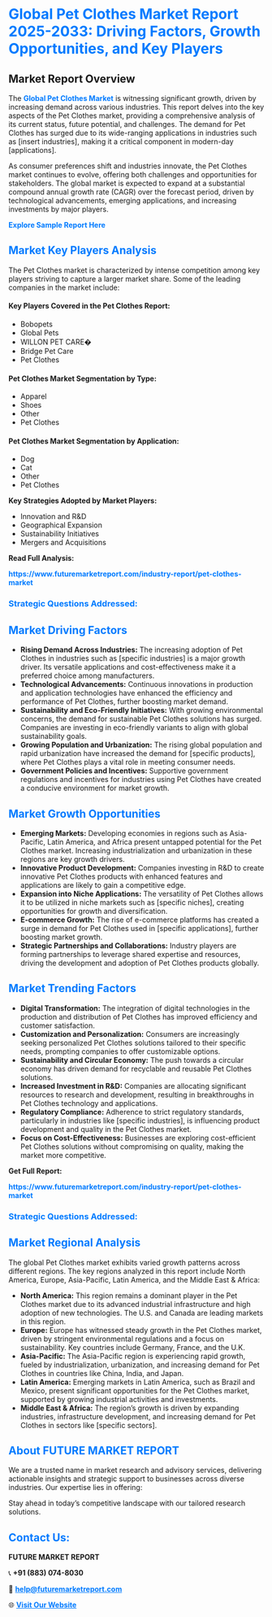<h1 style="color: #007BFF;">Global Pet Clothes Market Report 2025-2033: Driving Factors, Growth Opportunities, and Key Players</h1>

<section id="overview">
<h2>Market Report Overview</h2>
<p>The <a href="https://www.futuremarketreport.com/industry-report/pet-clothes-market" style="color: #007BFF; text-decoration: none;"><strong>Global Pet Clothes Market</strong></a> is witnessing significant growth, driven by increasing demand across various industries. This report delves into the key aspects of the Pet Clothes market, providing a comprehensive analysis of its current status, future potential, and challenges. The demand for Pet Clothes has surged due to its wide-ranging applications in industries such as [insert industries], making it a critical component in modern-day [applications].</p>
<p>As consumer preferences shift and industries innovate, the Pet Clothes market continues to evolve, offering both challenges and opportunities for stakeholders. The global market is expected to expand at a substantial compound annual growth rate (CAGR) over the forecast period, driven by technological advancements, emerging applications, and increasing investments by major players.</p>
</section>

<section id="overview">
<p><a href="https://www.futuremarketreport.com/request-sample/reportId=100856" style="color: #007BFF; text-decoration: none;"><strong>Explore Sample Report Here</strong></a></p>
</section>

<section id="key-players">
<h2 style="color: #007BFF;">Market Key Players Analysis</h2>
<p>The Pet Clothes market is characterized by intense competition among key players striving to capture a larger market share. Some of the leading companies in the market include:</p>
<h4>Key Players Covered in the Pet Clothes Report:</h4>
<ul><li>Bobopets</li><li>Global Pets</li><li>WILLON PET CARE�</li><li>Bridge Pet Care</li><li>Pet Clothes</li></ul>
<h4>Pet Clothes Market Segmentation by Type:</h4>
<ul><li>Apparel</li><li>Shoes</li><li>Other</li><li>Pet Clothes</li></ul>

<h4>Pet Clothes Market Segmentation by Application:</h4>
<ul><li>Dog</li><li>Cat</li><li>Other</li><li>Pet Clothes</li></ul>
<p><strong>Key Strategies Adopted by Market Players:</strong></p>
<ul>
<li>Innovation and R&D</li>
<li>Geographical Expansion</li>
<li>Sustainability Initiatives</li>
<li>Mergers and Acquisitions</li>
</ul>
</section>

<section>
<p><strong>Read Full Analysis: </strong></p><a href="https://www.futuremarketreport.com/industry-report/pet-clothes-market" style="color: #007BFF; text-decoration: none;"><strong>https://www.futuremarketreport.com/industry-report/pet-clothes-market</strong></a>
<h3 style="color: #007BFF;">Strategic Questions Addressed:</h3>
</section>

<section id="driving-factors">
<h2 style="color: #007BFF;">Market Driving Factors</h2>
<ul>
<li><strong>Rising Demand Across Industries:</strong> The increasing adoption of Pet Clothes in industries such as [specific industries] is a major growth driver. Its versatile applications and cost-effectiveness make it a preferred choice among manufacturers.</li>
<li><strong>Technological Advancements:</strong> Continuous innovations in production and application technologies have enhanced the efficiency and performance of Pet Clothes, further boosting market demand.</li>
<li><strong>Sustainability and Eco-Friendly Initiatives:</strong> With growing environmental concerns, the demand for sustainable Pet Clothes solutions has surged. Companies are investing in eco-friendly variants to align with global sustainability goals.</li>
<li><strong>Growing Population and Urbanization:</strong> The rising global population and rapid urbanization have increased the demand for [specific products], where Pet Clothes plays a vital role in meeting consumer needs.</li>
<li><strong>Government Policies and Incentives:</strong> Supportive government regulations and incentives for industries using Pet Clothes have created a conducive environment for market growth.</li>
</ul>
</section>

<section id="growth-opportunities">
<h2 style="color: #007BFF;">Market Growth Opportunities</h2>
<ul>
<li><strong>Emerging Markets:</strong> Developing economies in regions such as Asia-Pacific, Latin America, and Africa present untapped potential for the Pet Clothes market. Increasing industrialization and urbanization in these regions are key growth drivers.</li>
<li><strong>Innovative Product Development:</strong> Companies investing in R&D to create innovative Pet Clothes products with enhanced features and applications are likely to gain a competitive edge.</li>
<li><strong>Expansion into Niche Applications:</strong> The versatility of Pet Clothes allows it to be utilized in niche markets such as [specific niches], creating opportunities for growth and diversification.</li>
<li><strong>E-commerce Growth:</strong> The rise of e-commerce platforms has created a surge in demand for Pet Clothes used in [specific applications], further boosting market growth.</li>
<li><strong>Strategic Partnerships and Collaborations:</strong> Industry players are forming partnerships to leverage shared expertise and resources, driving the development and adoption of Pet Clothes products globally.</li>
</ul>
</section>

<section id="trending-factors">
<h2 style="color: #007BFF;">Market Trending Factors</h2>
<ul>
<li><strong>Digital Transformation:</strong> The integration of digital technologies in the production and distribution of Pet Clothes has improved efficiency and customer satisfaction.</li>
<li><strong>Customization and Personalization:</strong> Consumers are increasingly seeking personalized Pet Clothes solutions tailored to their specific needs, prompting companies to offer customizable options.</li>
<li><strong>Sustainability and Circular Economy:</strong> The push towards a circular economy has driven demand for recyclable and reusable Pet Clothes solutions.</li>
<li><strong>Increased Investment in R&D:</strong> Companies are allocating significant resources to research and development, resulting in breakthroughs in Pet Clothes technology and applications.</li>
<li><strong>Regulatory Compliance:</strong> Adherence to strict regulatory standards, particularly in industries like [specific industries], is influencing product development and quality in the Pet Clothes market.</li>
<li><strong>Focus on Cost-Effectiveness:</strong> Businesses are exploring cost-efficient Pet Clothes solutions without compromising on quality, making the market more competitive.</li>
</ul>
</section>

<section>
<p><strong>Get Full Report: </strong></p><a href="https://www.futuremarketreport.com/industry-report/pet-clothes-market" style="color: #007BFF; text-decoration: none;"><strong>https://www.futuremarketreport.com/industry-report/pet-clothes-market</strong></a>
<h3 style="color: #007BFF;">Strategic Questions Addressed:</h3>
</section>


<section id="regional-analysis">
<h2 style="color: #007BFF;">Market Regional Analysis</h2>
<p>The global Pet Clothes market exhibits varied growth patterns across different regions. The key regions analyzed in this report include North America, Europe, Asia-Pacific, Latin America, and the Middle East & Africa:</p>
<ul>
<li><strong>North America:</strong> This region remains a dominant player in the Pet Clothes market due to its advanced industrial infrastructure and high adoption of new technologies. The U.S. and Canada are leading markets in this region.</li>
<li><strong>Europe:</strong> Europe has witnessed steady growth in the Pet Clothes market, driven by stringent environmental regulations and a focus on sustainability. Key countries include Germany, France, and the U.K.</li>
<li><strong>Asia-Pacific:</strong> The Asia-Pacific region is experiencing rapid growth, fueled by industrialization, urbanization, and increasing demand for Pet Clothes in countries like China, India, and Japan.</li>
<li><strong>Latin America:</strong> Emerging markets in Latin America, such as Brazil and Mexico, present significant opportunities for the Pet Clothes market, supported by growing industrial activities and investments.</li>
<li><strong>Middle East & Africa:</strong> The region’s growth is driven by expanding industries, infrastructure development, and increasing demand for Pet Clothes in sectors like [specific sectors].</li>
</ul>
</section>

<footer>
<h2 style="color: #007BFF;">About FUTURE MARKET REPORT</h2>
<p>We are a trusted name in market research and advisory services, delivering actionable insights and strategic support to businesses across diverse industries. Our expertise lies in offering:</p>

<p>Stay ahead in today’s competitive landscape with our tailored research solutions.</p>

<h2 style="color: #007BFF;">Contact Us:</h2>
<p><strong>FUTURE MARKET REPORT</strong></p>
<p>📞 <strong>+91 (883) 074-8030</strong></p>
<p>📧 <strong><a href="mailto:help@futuremarketreport.com" style="color: #007BFF;">help@futuremarketreport.com</a></strong></p>
<p>🌐 <strong><a href="https://www.futuremarketreport.com/" style="color: #007BFF;">Visit Our Website</a></strong></p>
</footer>